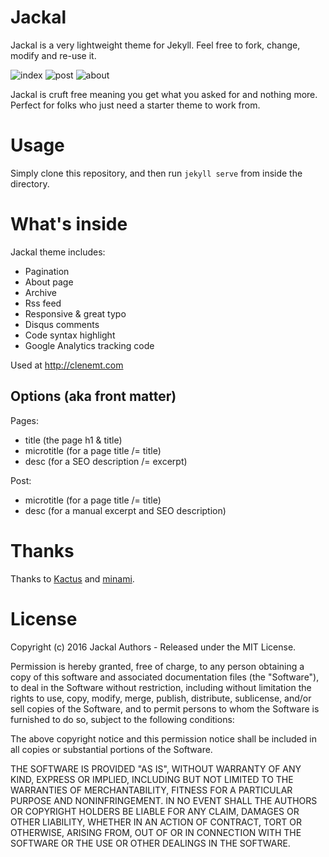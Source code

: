 # Jackal
Jackal is a very lightweight theme for Jekyll. Feel free to fork, change, modify and re-use it.

![index]()
![post]()
![about]()

Jackal is cruft free meaning you get what you asked for and nothing more. Perfect for folks who just need a starter theme to work from.

# Usage
Simply clone this repository, and then run `jekyll serve` from inside the directory.

# What's inside
Jackal theme includes:

* Pagination
* About page
* Archive
* Rss feed
* Responsive & great typo
* Disqus comments
* Code syntax highlight
* Google Analytics tracking code

Used at http://clenemt.com

## Options (aka front matter)
Pages:
* title (the page h1 & title)
* microtitle (for a page title /= title)
* desc (for a SEO description /= excerpt)

Post: 
* microtitle (for a page title /= title)
* desc (for a manual excerpt and SEO description)

# Thanks
Thanks to [Kactus](https://github.com/nickbalestra/kactus) and [minami](https://github.com/nijikokun/minami).

# License
Copyright (c) 2016 Jackal Authors - Released under the MIT License.

Permission is hereby granted, free of charge, to any person obtaining a copy of this software and associated documentation files (the "Software"), to deal in the Software without restriction, including without limitation the rights to use, copy, modify, merge, publish, distribute, sublicense, and/or sell copies of the Software, and to permit persons to whom the Software is furnished to do so, subject to the following conditions:

The above copyright notice and this permission notice shall be included in all copies or substantial portions of the Software.

THE SOFTWARE IS PROVIDED "AS IS", WITHOUT WARRANTY OF ANY KIND, EXPRESS OR IMPLIED, INCLUDING BUT NOT LIMITED TO THE WARRANTIES OF MERCHANTABILITY, FITNESS FOR A PARTICULAR PURPOSE AND NONINFRINGEMENT. IN NO EVENT SHALL THE AUTHORS OR COPYRIGHT HOLDERS BE LIABLE FOR ANY CLAIM, DAMAGES OR OTHER LIABILITY, WHETHER IN AN ACTION OF CONTRACT, TORT OR OTHERWISE, ARISING FROM, OUT OF OR IN CONNECTION WITH THE SOFTWARE OR THE USE OR OTHER DEALINGS IN THE SOFTWARE.

